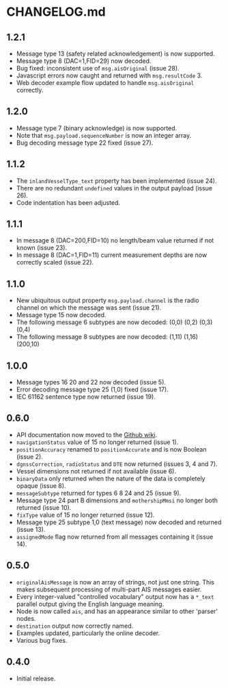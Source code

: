 # CHANGELOG.md
## 1.2.1
- Message type 13 (safety related acknowledgement) is now supported.
- Message type 8 (DAC=1,FID=29) now decoded.
- Bug fixed: inconsistent use of `msg.aisOriginal` (issue 28).
- Javascript errors now caught and returned with `msg.resultCode` 3.
- Web decoder example flow updated to handle `msg.aisOriginal` correctly.

## 1.2.0
- Message type 7 (binary acknowledge) is now supported.
- Note that `msg.payload.sequenceNumber` is now an integer array.
- Bug decoding message type 22 fixed (issue 27).

## 1.1.2
- The `inlandVesselType_text` property has been implemented (issue 24).
- There are no redundant `undefined` values in the output payload (issue 26).
- Code indentation has been adjusted.

## 1.1.1
- In message 8 (DAC=200,FID=10) no length/beam value returned if not known (issue 23).
- In message 8 (DAC=1,FID=11) current measurement depths are now correctly scaled (issue 22).

## 1.1.0
- New ubiquitous output property `msg.payload.channel` is the radio channel on which the message was sent (issue 21).
- Message type 15 now decoded.
- The following message 6 subtypes are now decoded: (0,0) (0,2) (0,3) (0,4)
- The following message 8 subtypes are now decoded: (1,11) (1,16) (200,10)

## 1.0.0
- Message types 16 20 and 22 now decoded (issue 5).
- Error decoding message type 25 (1,0) fixed (issue 17).
- IEC 61162 sentence type now returned (issue 19).

## 0.6.0
- API documentation now moved to the [Github wiki](https://github.com/chrisadie/node-red-contrib-ais-decoder/wiki).
- `navigationStatus` value of 15 no longer returned (issue 1).
- `positionAccuracy` renamed to `positionAccurate` and is now Boolean (issue 2).
- `dgnssCorrection`, `radioStatus` and `DTE` now returned (issues 3, 4 and 7).
- Vessel dimensions not returned if not available (issue 6).
- `binaryData` only returned when the nature of the data is completely opaque (issue 8).
- `messageSubtype` returned for types 6 8 24 and 25 (issue 9).
- Message type 24 part B dimensions and `mothershipMmsi` no longer both returned (issue 10).
- `fixType` value of 15 no longer returned (issue 12).
- Message type 25 subtype 1,0 (text message) now decoded and returned (issue 13).
- `assignedMode` flag now returned from all messages containing it (issue 14).


## 0.5.0
- `originalAisMessage` is now an array of strings, not just one string. This makes subsequent processing of multi-part AIS messages easier.
- Every integer-valued "controlled vocabulary" output now has a `*_text` parallel output giving the English language meaning.
- Node is now called `ais`, and has an appearance similar to other 'parser' nodes.
- `destination` output now correctly named.
- Examples updated, particularly the online decoder.
- Various bug fixes.



## 0.4.0

- Initial release.
